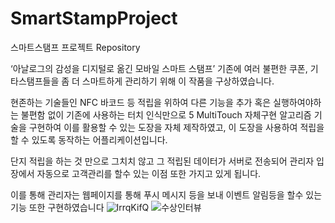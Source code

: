 SmartStampProject
=================

스마트스탬프 프로젝트 Repository


‘아날로그의 감성을 디지털로 옮긴 모바일 스마트 스탬프’ 기존에 여러 불편한 쿠폰, 기타스탬프들을 좀 더 스마트하게 관리하기 위해 이 작품을 구상하였습니다. 

현존하는 기술들인 NFC 바코드 등 적립을 위하여 다른 기능을 추가 혹은 실행하여야하는 불편함 없이 기존에 사용하는 터치 인식만으로 5 MultiTouch 자체구현 알고리즘 기술을 구현하여 이를 활용할 수 있는 도장을 자체 제작하였고, 이 도장을 사용하여 적립을 할 수 있도록 동작하는 어플리케이션입니다.

 단지 적립을 하는 것 만으로 그치치 않고 그 적립된 데이터가 서버로 전송되어 관리자 입장에서 자동으로 고객관리를 할수 있는 이점 또한 가지고 있게 됩니다. 

이를 통해 관리자는 웹페이지를 통해 푸시 메시지 등을 보내 이벤트 알림등을 할수 있는 기능 또한 구현하였습니다
![IrrqKifQ](https://user-images.githubusercontent.com/3804987/182010141-89cdc8b2-05d4-481b-9108-81ba965e2657.jpeg)
![수상인터뷰](https://user-images.githubusercontent.com/3804987/182010757-265b2457-95fc-4d36-8fab-86fb769d4848.jpeg)
